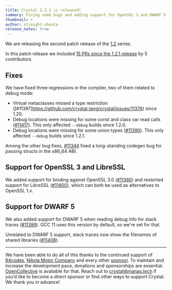```yaml
---
title: Crystal 1.2.2 is released!
summary: Fixing some bugs and adding support for OpenSSL 3 and DWARF 5
thumbnail: +
author: straight-shoota
release_notes: true
---
```


We are releasing the second patch release of the [1.2](https://crystal-lang.org/2021/10/14/1.2.0-released.html) series.

In this patch release we included [15 PRs since the 1.2.1 release](https://github.com/crystal-lang/crystal/pulls?q=is%3Apr+milestone%3A1.2.2) by 5 contributors.

## Fixes

We have fixed three regressions in the compiler, two of them related to debug mode:

* Virtual metaclasses missed a type restriction ([#11397]https://github.com/crystal-lang/crystal/issues/11376) since 1.20.
* Debug locations were missing for some const and class var read calls ([#11417](https://github.com/crystal-lang/crystal/pull/11417)). This only affected `--debug` builds since 1.2.0.
* Debug locations were missing for some union types ([#11390](https://github.com/crystal-lang/crystal/pull/11390)). This only affected `--debug` builds since 1.2.1.

Among the other bug fixes, [#11344](https://github.com/crystal-lang/crystal/pull/11344)
fixed a long-standing codegen bug for passing structs in the x86_64 ABI.

## Support for OpenSSL 3 and LibreSSL

We added support for binding against OpenSSL 3.0 ([#11360](https://github.com/crystal-lang/crystal/pull/11360)) and restorted support for LibreSSL ([#11400](https://github.com/crystal-lang/crystal/pull/11400)), which can both be used as alternatives to OpenSSL 1.x.

## Support for DWARF 5

We also added support for DWARF 5 when reading debug info for stack traces ([#11399](https://github.com/crystal-lang/crystal/pull/11399)).
GCC 11 uses this version by default, so we're set for that.

Unrelated to DWARF 5 support, stack traces now show the filenames of shared libraries ([#11408](https://github.com/crystal-lang/crystal/pull/11408)).

---
We have been able to do all of this thanks to the continued support of [84codes](https://www.84codes.com/), [Nikola Motor Company](https://nikolamotor.com/) and every other [sponsor](/sponsors). To maintain and increase the development pace, donations and sponsorships are essential. [OpenCollective](https://opencollective.com/crystal-lang) is available for that. Reach out to [crystal@manas.tech](mailto:crystal@manas.tech) if you’d like to become a direct sponsor or find other ways to support Crystal. We thank you in advance!
